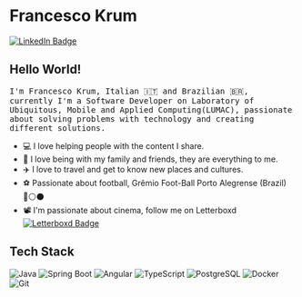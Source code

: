 # Francesco Krum
[![LinkedIn Badge](https://img.shields.io/badge/-Francesco%20Krum-9955F6?style=flat-square&logo=Linkedin&logoColor=white)](https://linkedin.com/in/francescokrum)



## Hello World! 
<samp> I'm Francesco Krum, Italian 🇮🇹 and Brazilian 🇧🇷, currently I'm a Software Developer on Laboratory of Ubiquitous, Mobile and Applied Computing(LUMAC), passionate about solving problems with technology and creating different solutions.

- 💻 I love helping people with the content I share.
- 🏡 I love being with my family and friends, they are everything to me.
- ✈️ I love to travel and get to know new places and cultures.
- ⚽ Passionate about football, Grêmio Foot-Ball Porto Alegrense (Brazil) 🔵⚪️⚫️
- 📽️ I'm passionate about cinema, follow me on Letterboxd [![Letterboxd Badge](https://img.shields.io/badge/Letterboxd-071A2C?style=flat-square&logo=letterboxd&logoColor=white)](https://letterboxd.com/francescokrum/)

## Tech Stack
![Java](https://img.shields.io/badge/Java-ED8B00?style=for-the-badge&logo=java&logoColor=white)
![Spring Boot](https://img.shields.io/badge/Spring%20Boot-6DB33F?style=for-the-badge&logo=spring-boot&logoColor=white)
![Angular](https://img.shields.io/badge/Angular-DD0031?style=for-the-badge&logo=angular&logoColor=white)
![TypeScript](https://img.shields.io/badge/TypeScript-3178C6?style=for-the-badge&logo=typescript&logoColor=white)
![PostgreSQL](https://img.shields.io/badge/PostgreSQL-316192?style=for-the-badge&logo=postgresql&logoColor=white)
![Docker](https://img.shields.io/badge/Docker-2496ED?style=for-the-badge&logo=docker&logoColor=white)
![Git](https://img.shields.io/badge/Git-F05032?style=for-the-badge&logo=git&logoColor=white)
